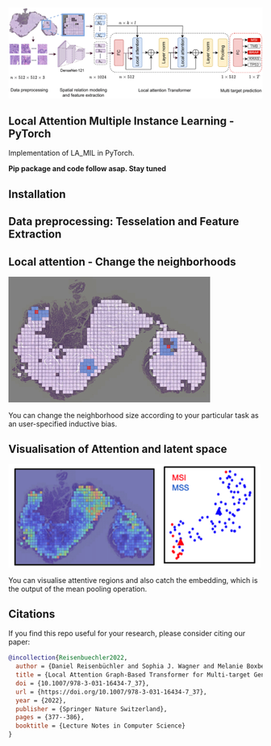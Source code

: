 <img src="./la_mil.png" width="700px"></img>


## Local Attention Multiple Instance Learning - PyTorch

Implementation of LA_MIL in PyTorch.

**Pip package and code follow asap. Stay tuned**


## Installation

## Data preprocessing: Tesselation and Feature Extraction


## Local attention - Change the neighborhoods
<img src="./local_neighborhoods_vis.gif" />

You can change the neighborhood size according to your particular task as an user-specified inductive bias.



## Visualisation of Attention and latent space 

<img src="./attention_and_embedding_vis.png" width="500x"></img>

You can visualise attentive regions and also catch the embedding, which is the output of the mean pooling operation. 






## Citations

If you find this repo useful for your research, please consider citing our paper:
```bibtex
@incollection{Reisenbuechler2022,
  author = {Daniel Reisenbüchler and Sophia J. Wagner and Melanie Boxberg and Tingying Peng},
  title = {Local Attention Graph-Based Transformer for Multi-target Genetic Alteration Prediction},
  doi = {10.1007/978-3-031-16434-7_37},
  url = {https://doi.org/10.1007/978-3-031-16434-7_37},
  year = {2022},
  publisher = {Springer Nature Switzerland},
  pages = {377--386},
  booktitle = {Lecture Notes in Computer Science}
}
```
